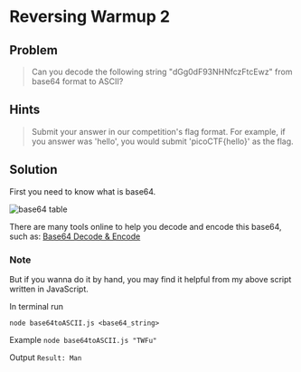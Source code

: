 # Reversing Warmup 2

## Problem

>Can you decode the following string "dGg0dF93NHNfczFtcEwz" from base64 format to ASCII?



## Hints

>Submit your answer in our competition's flag format. For example, if you answer was 'hello', you would submit 'picoCTF{hello}' as the flag.

## Solution

First you need to know what is base64. 

![base64 table](http://www.tenminutetutor.com/img/data-formats/binary-encoding/base64-table.png)

There are many tools online to help you decode and encode this base64, such as: [Base64 Decode & Encode](https://www.base64decode.org/)

### Note

But if you wanna do it by hand, you may find it helpful from my above script written in JavaScript.

In terminal run

```
node base64toASCII.js <base64_string>
```

Example
```node base64toASCII.js "TWFu" ```

Output
```Result: Man```
